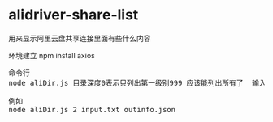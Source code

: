 # alidriver-share-list
用来显示阿里云盘共享连接里面有些什么内容

环境建立
npm install axios

<pre>
命令行
node aliDir.js 目录深度0表示只列出第一级别999 应该能列出所有了  输入文件input.txt  输出文件outinfo.json<br>
例如
node aliDir.js 2 input.txt outinfo.json
</pre>



